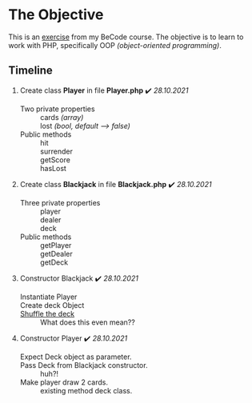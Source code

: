 # The Objective
This is an [exercise] from my BeCode course. The objective is to learn to work with PHP, specifically OOP *(object-oriented programming)*.

[exercise]: https://github.com/becodeorg/ANT-Lamarr-5.34/tree/main/2.The-Hill/php/4.oop-blackjackgame

## Timeline


1. Create class **Player** in file **Player.php** ✔️ *28.10.2021*
   <dl>
   <dt> Two private properties </dt>
        <dd> cards <em>(array)</em> <br>
        lost <em>(bool, default --> false)</em> </dd>
   <dt> Public methods</dt>
      <dd> hit <br> surrender <br> getScore <br> hasLost</dd>
   </dl>
2. Create class **Blackjack** in file **Blackjack.php** ✔️ *28.10.2021*
   <dl>
   <dt>Three private properties</dt>
      <dd>player <br> dealer <br> deck</dd>
   <dt>Public methods</dt>
      <dd>getPlayer <br> getDealer <br> getDeck</dd>
  </dl>

3. Constructor Blackjack ✔️ *28.10.2021*
   <dl>
   <dt>Instantiate Player</dt>
   <dt>Create deck Object</dt>
   <dt><u>Shuffle the deck</u></dt>
      <dd>What does this even mean??</dd>
   </dl>

4. Constructor Player ✔️ *28.10.2021*
   <dl>
   <dt>Expect Deck object as parameter.</dt>
   <dt>Pass Deck from Blackjack constructor.</dt>
      <dd>huh?!</dd>
   <dt>Make player draw 2 cards.</dt>
      <dd>existing method deck class.</dd>
   </dl>
